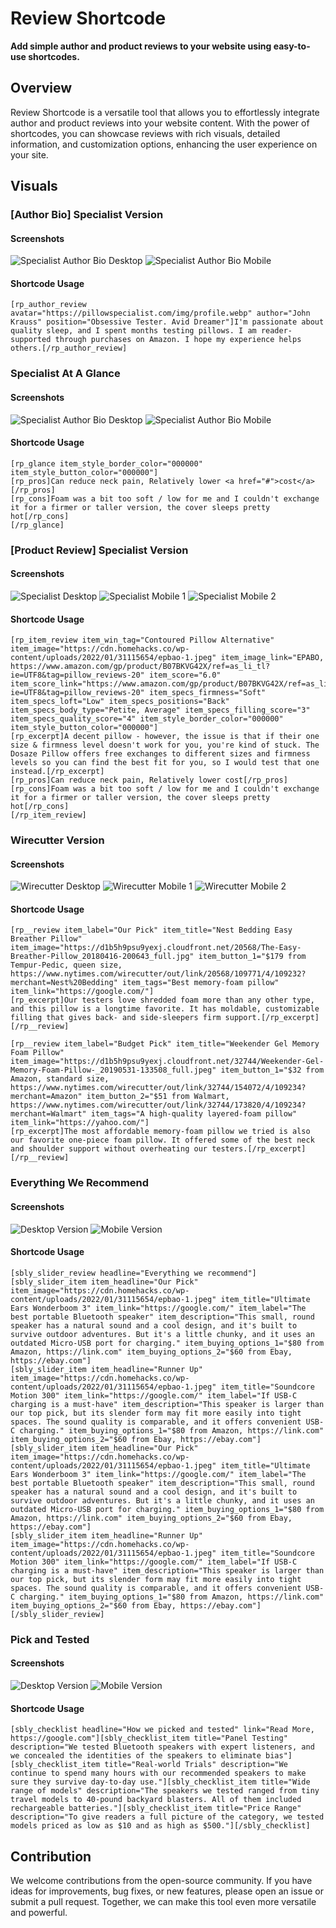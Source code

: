 # Review Shortcode

**Add simple author and product reviews to your website using easy-to-use shortcodes.**

## Overview

Review Shortcode is a versatile tool that allows you to effortlessly integrate author and product reviews into your website content. With the power of shortcodes, you can showcase reviews with rich visuals, detailed information, and customization options, enhancing the user experience on your site.

## Visuals

### [Author Bio] Specialist Version
#### Screenshots
![Specialist Author Bio Desktop](https://raw.githubusercontent.com/klinelozada/sbly-review-shortcode/main/core/screenshots/desktop/specialist-author-bio.png)
![Specialist Author Bio Mobile](https://raw.githubusercontent.com/klinelozada/sbly-review-shortcode/main/core/screenshots/mobile/specialist-author-bio.png)

#### Shortcode Usage
```shortcode
[rp_author_review avatar="https://pillowspecialist.com/img/profile.webp" author="John Krauss" position="Obsessive Tester. Avid Dreamer"]I'm passionate about quality sleep, and I spent months testing pillows. I am reader-supported through purchases on Amazon. I hope my experience helps others.[/rp_author_review]
```

### Specialist At A Glance
#### Screenshots
![Specialist Author Bio Desktop](https://raw.githubusercontent.com/klinelozada/sbly-review-shortcode/main/core/screenshots/desktop/specialist-glance.png)
![Specialist Author Bio Mobile](https://raw.githubusercontent.com/klinelozada/sbly-review-shortcode/main/core/screenshots/mobile/specialist-glance.png)

#### Shortcode Usage
```shortcode
[rp_glance item_style_border_color="000000" item_style_button_color="000000"]
[rp_pros]Can reduce neck pain, Relatively lower <a href="#">cost</a>[/rp_pros]
[rp_cons]Foam was a bit too soft / low for me and I couldn't exchange it for a firmer or taller version, the cover sleeps pretty hot[/rp_cons]
[/rp_glance]
```

### [Product Review] Specialist Version
#### Screenshots
![Specialist Desktop](https://raw.githubusercontent.com/klinelozada/sbly-review-shortcode/main/core/screenshots/desktop/specialist.png)
![Specialist Mobile 1](https://raw.githubusercontent.com/klinelozada/sbly-review-shortcode/main/core/screenshots/mobile/specialist.png)
![Specialist Mobile 2](https://raw.githubusercontent.com/klinelozada/sbly-review-shortcode/main/core/screenshots/mobile/specialist-2.png)

#### Shortcode Usage
```shortcode
[rp_item_review item_win_tag="Contoured Pillow Alternative" item_image="https://cdn.homehacks.co/wp-content/uploads/2022/01/31115654/epbao-1.jpeg" item_image_link="EPABO, https://www.amazon.com/gp/product/B07BKVG42X/ref=as_li_tl?ie=UTF8&tag=pillow_reviews-20" item_score="6.0" item_score_link="https://www.amazon.com/gp/product/B07BKVG42X/ref=as_li_tl?ie=UTF8&tag=pillow_reviews-20" item_specs_firmness="Soft" item_specs_loft="Low" item_specs_positions="Back" item_specs_body_type="Petite, Average" item_specs_filling_score="3" item_specs_quality_score="4" item_style_border_color="000000" item_style_button_color="000000"]
[rp_excerpt]A decent pillow - however, the issue is that if their one size & firmness level doesn't work for you, you're kind of stuck. The Dosaze Pillow offers free exchanges to different sizes and firmness levels so you can find the best fit for you, so I would test that one instead.[/rp_excerpt]
[rp_pros]Can reduce neck pain, Relatively lower cost[/rp_pros]
[rp_cons]Foam was a bit too soft / low for me and I couldn't exchange it for a firmer or taller version, the cover sleeps pretty hot[/rp_cons]
[/rp_item_review]
```

### Wirecutter Version
#### Screenshots
![Wirecutter Desktop](https://raw.githubusercontent.com/klinelozada/sbly-review-shortcode/main/core/screenshots/desktop/wirecutter.png)
![Wirecutter Mobile 1](https://raw.githubusercontent.com/klinelozada/sbly-review-shortcode/main/core/screenshots/mobile/wirecutter.png)
![Wirecutter Mobile 2](https://raw.githubusercontent.com/klinelozada/sbly-review-shortcode/main/core/screenshots/mobile/wirecutter-2.png)

#### Shortcode Usage
```
[rp__review item_label="Our Pick" item_title="Nest Bedding Easy Breather Pillow" item_image="https://d1b5h9psu9yexj.cloudfront.net/20568/The-Easy-Breather-Pillow_20180416-200643_full.jpg" item_button_1="$179 from Tempur-Pedic, queen size, https://www.nytimes.com/wirecutter/out/link/20568/109771/4/109232?merchant=Nest%20Bedding" item_tags="Best memory-foam pillow" item_link="https://google.com/"]
[rp_excerpt]Our testers love shredded foam more than any other type, and this pillow is a longtime favorite. It has moldable, customizable filling that gives back- and side-sleepers firm support.[/rp_excerpt]
[/rp__review]

[rp__review item_label="Budget Pick" item_title="Weekender Gel Memory Foam Pillow" item_image="https://d1b5h9psu9yexj.cloudfront.net/32744/Weekender-Gel-Memory-Foam-Pillow-_20190531-133508_full.jpeg" item_button_1="$32 from Amazon, standard size, https://www.nytimes.com/wirecutter/out/link/32744/154072/4/109234?merchant=Amazon" item_button_2="$51 from Walmart, https://www.nytimes.com/wirecutter/out/link/32744/173820/4/109234?merchant=Walmart" item_tags="A high-quality layered-foam pillow" item_link="https://yahoo.com/"]
[rp_excerpt]The most affordable memory-foam pillow we tried is also our favorite one-piece foam pillow. It offered some of the best neck and shoulder support without overheating our testers.[/rp_excerpt]
[/rp__review]
```

### Everything We Recommend
#### Screenshots
![Desktop Version](https://raw.githubusercontent.com/klinelozada/sbly-review-shortcode/main/core/screenshots/desktop/everything-we-recommend.png)
![Mobile Version](https://raw.githubusercontent.com/klinelozada/sbly-review-shortcode/main/core/screenshots/mobile/everything-we-recommend.png)

#### Shortcode Usage
```
[sbly_slider_review headline="Everything we recommend"]
[sbly_slider_item item_headline="Our Pick" item_image="https://cdn.homehacks.co/wp-content/uploads/2022/01/31115654/epbao-1.jpeg" item_title="Ultimate Ears Wonderboom 3" item_link="https://google.com/" item_label="The best portable Bluetooth speaker" item_description="This small, round speaker has a natural sound and a cool design, and it's built to survive outdoor adventures. But it's a little chunky, and it uses an outdated Micro-USB port for charging." item_buying_options_1="$80 from Amazon, https://link.com" item_buying_options_2="$60 from Ebay, https://ebay.com"]
[sbly_slider_item item_headline="Runner Up" item_image="https://cdn.homehacks.co/wp-content/uploads/2022/01/31115654/epbao-1.jpeg" item_title="Soundcore Motion 300" item_link="https://google.com/" item_label="If USB-C charging is a must-have" item_description="This speaker is larger than our top pick, but its slender form may fit more easily into tight spaces. The sound quality is comparable, and it offers convenient USB-C charging." item_buying_options_1="$80 from Amazon, https://link.com" item_buying_options_2="$60 from Ebay, https://ebay.com"]
[sbly_slider_item item_headline="Our Pick" item_image="https://cdn.homehacks.co/wp-content/uploads/2022/01/31115654/epbao-1.jpeg" item_title="Ultimate Ears Wonderboom 3" item_link="https://google.com/" item_label="The best portable Bluetooth speaker" item_description="This small, round speaker has a natural sound and a cool design, and it's built to survive outdoor adventures. But it's a little chunky, and it uses an outdated Micro-USB port for charging." item_buying_options_1="$80 from Amazon, https://link.com" item_buying_options_2="$60 from Ebay, https://ebay.com"]
[sbly_slider_item item_headline="Runner Up" item_image="https://cdn.homehacks.co/wp-content/uploads/2022/01/31115654/epbao-1.jpeg" item_title="Soundcore Motion 300" item_link="https://google.com/" item_label="If USB-C charging is a must-have" item_description="This speaker is larger than our top pick, but its slender form may fit more easily into tight spaces. The sound quality is comparable, and it offers convenient USB-C charging." item_buying_options_1="$80 from Amazon, https://link.com" item_buying_options_2="$60 from Ebay, https://ebay.com"]
[/sbly_slider_review]
```

### Pick and Tested
#### Screenshots
![Desktop Version](https://raw.githubusercontent.com/klinelozada/sbly-review-shortcode/main/core/screenshots/desktop/pick-and-tested.png)
![Mobile Version](https://raw.githubusercontent.com/klinelozada/sbly-review-shortcode/main/core/screenshots/mobile/pick-and-tested.png)

#### Shortcode Usage
```
[sbly_checklist headline="How we picked and tested" link="Read More, https://google.com"][sbly_checklist_item title="Panel Testing" description="We tested Bluetooth speakers with expert listeners, and we concealed the identities of the speakers to eliminate bias"][sbly_checklist_item title="Real-world Trials" description="We continue to spend many hours with our recommended speakers to make sure they survive day-to-day use."][sbly_checklist_item title="Wide range of models" description="The speakers we tested ranged from tiny travel models to 40-pound backyard blasters. All of them included rechargeable batteries."][sbly_checklist_item title="Price Range" description="To give readers a full picture of the category, we tested models priced as low as $10 and as high as $500."][/sbly_checklist]
```

## Contribution
We welcome contributions from the open-source community. If you have ideas for improvements, bug fixes, or new features, please open an issue or submit a pull request. Together, we can make this tool even more versatile and powerful.
